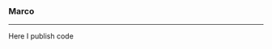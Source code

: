 ### Marco
---
Here I publish code

<!--
To do:
+ Pin repositories or contributions 
+ Can add:
- badges
- social ( svg for icons https://cdn.worldvectorlogo.com/logos/linkedin-icon-2.svg )


- 🔭 I’m currently working on ...
- 🌱 I’m currently learning ...
- 👯 I’m looking to collaborate on ...
- 🤔 I’m looking for help with ...
- 💬 Ask me about ...
- 📫 How to reach me: ...
- 😄 Pronouns: ...
- ⚡ Fun fact: ...
-->
